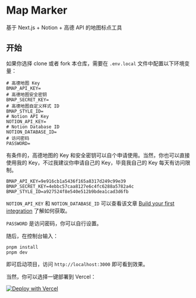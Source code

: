# Map Marker 

基于 Next.js + Notion + 高德 API 的地图标点工具

## 开始

如果你选择 clone 或者 fork 本仓库，需要在 `.env.local` 文件中配置以下环境变量：

```
# 高德地图 Key
BMAP_API_KEY=
# 高德地图安全密钥
BMAP_SECRET_KEY=
# 高德地图自定义样式 ID
BMAP_STYLE_ID=
# Notion API Key
NOTION_API_KEY=
# Notion Database ID
NOTION_DATABASE_ID=
# 访问密码
PASSWORD=
```

有条件的，高德地图的 Key 和安全密钥可以自个申请使用。当然，你也可以直接使用我的 Key，不过我建议你申请自己的 Key，毕竟我自己的 Key 每天有访问限制。

```
BMAP_API_KEY=9e916cb1a5436f165a8317d249c99e39
BMAP_SECRET_KEY=4ebbc57caa8127e6c4fc6288a5782a4c
BMAP_STYLE_ID=a927524f8e540e512b9bdea1cad3d6fb
```

`NOTION_API_KEY` 和 `NOTION_DATABASE_ID` 可以查看该文章 [Build your first integration](https://developers.notion.com/docs/create-a-notion-integration) 了解如何获取。

`PASSWORD` 是访问密码，你可以自行设置。

随后，在控制台输入：

```shell
pnpm install
pnpm dev
```

即可启动项目，访问 `http://localhost:3000` 即可看到效果。

当然，你可以选择一键部署到 Vercel：

[![Deploy with Vercel](https://vercel.com/button)](https://vercel.com/new/clone?repository-url=https%3A%2F%2Fgithub.com%2Fmutuguangda%2Fmap-marker&env=NOTION_API_KEY,NOTION_DATABASE_ID,PASSWORD)
